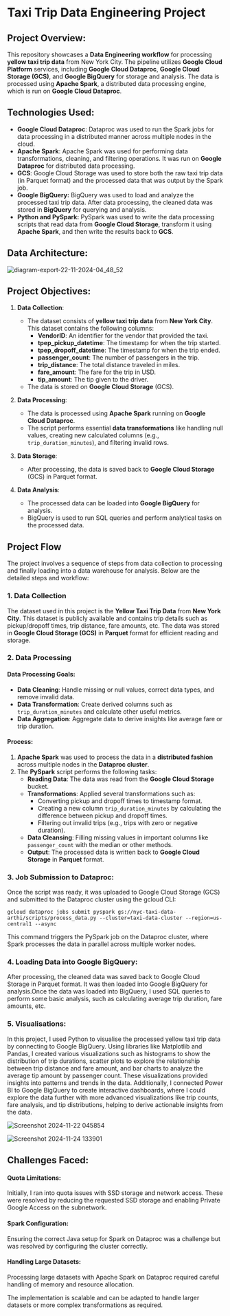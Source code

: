 # Taxi Trip Data Engineering Project


## Project Overview: ##

This repository showcases a **Data Engineering workflow** for processing **yellow taxi trip data** from New York City. The pipeline utilizes **Google Cloud Platform** services, including **Google Cloud Dataproc**, **Google Cloud Storage (GCS)**, and **Google BigQuery** for storage and analysis. The data is processed using **Apache Spark**, a distributed data processing engine, which is run on **Google Cloud Dataproc**.


## Technologies Used: ##

- **Google Cloud Dataproc**: Dataproc was used to run the Spark jobs for data processing in a distributed manner across multiple nodes in the cloud.
- **Apache Spark**: Apache Spark was used for performing data transformations, cleaning, and filtering operations. It was run on **Google Dataproc** for distributed data processing.
- **GCS**: Google Cloud Storage was used to store both the raw taxi trip data (in Parquet format) and the processed data that was output by the Spark job. 
- **Google BigQuery:** BigQuery was used to load and analyze the processed taxi trip data. After data processing, the cleaned data was stored in **BigQuery** for querying and analysis.
- **Python and PySpark:** PySpark was used to write the data processing scripts that read data from **Google Cloud Storage**, transform it using **Apache Spark**, and then write the results back to **GCS**.


## Data Architecture: ##


![diagram-export-22-11-2024-04_48_52](https://github.com/user-attachments/assets/7cbbd0e9-0214-4684-a636-d8679b13826c)


## Project Objectives: ## 

1. **Data Collection**:
   - The dataset consists of **yellow taxi trip data** from **New York City**. This dataset contains the following columns:
     - **VendorID**: An identifier for the vendor that provided the taxi.
     - **tpep_pickup_datetime**: The timestamp for when the trip started.
     - **tpep_dropoff_datetime**: The timestamp for when the trip ended.
     - **passenger_count**: The number of passengers in the trip.
     - **trip_distance**: The total distance traveled in miles.
     - **fare_amount**: The fare for the trip in USD.
     - **tip_amount**: The tip given to the driver.
   - The data is stored on **Google Cloud Storage** (GCS).

2. **Data Processing**:
   - The data is processed using **Apache Spark** running on **Google Cloud Dataproc**.
   - The script performs essential **data transformations** like handling null values, creating new calculated columns (e.g., `trip_duration_minutes`), and filtering invalid rows.

3. **Data Storage**:
   - After processing, the data is saved back to **Google Cloud Storage** (GCS) in Parquet format.

4. **Data Analysis**:
   - The processed data can be loaded into **Google BigQuery** for analysis.
   - BigQuery is used to run SQL queries and perform analytical tasks on the processed data.


## Project Flow

The project involves a sequence of steps from data collection to processing and finally loading into a data warehouse for analysis. Below are the detailed steps and workflow:

### **1. Data Collection**

The dataset used in this project is the **Yellow Taxi Trip Data** from **New York City**. This dataset is publicly available and contains trip details such as pickup/dropoff times, trip distance, fare amounts, etc. The data was stored in **Google Cloud Storage (GCS)** in **Parquet** format for efficient reading and storage.

### **2. Data Processing**

#### **Data Processing Goals**:
- **Data Cleaning**: Handle missing or null values, correct data types, and remove invalid data.
- **Data Transformation**: Create derived columns such as `trip_duration_minutes` and calculate other useful metrics.
- **Data Aggregation**: Aggregate data to derive insights like average fare or trip duration.

#### **Process**:
1. **Apache Spark** was used to process the data in a **distributed fashion** across multiple nodes in the **Dataproc cluster**.
2. The **PySpark** script performs the following tasks:
   - **Reading Data**: The data was read from the **Google Cloud Storage** bucket.
   - **Transformations**: Applied several transformations such as:
     - Converting pickup and dropoff times to timestamp format.
     - Creating a new column `trip_duration_minutes` by calculating the difference between pickup and dropoff times.
     - Filtering out invalid trips (e.g., trips with zero or negative duration).
   - **Data Cleansing**: Filling missing values in important columns like `passenger_count` with the median or other methods.
   - **Output**: The processed data is written back to **Google Cloud Storage** in **Parquet** format.


### **3. Job Submission to Dataproc:** <br>
Once the script was ready, it was uploaded to Google Cloud Storage (GCS) and submitted to the Dataproc cluster using the gcloud CLI:<br>

`gcloud dataproc jobs submit pyspark gs://nyc-taxi-data-arthi/scripts/process_data.py --cluster=taxi-data-cluster --region=us-central1 --async` <br>

This command triggers the PySpark job on the Dataproc cluster, where Spark processes the data in parallel across multiple worker nodes.

### **4. Loading Data into Google BigQuery:**
After processing, the cleaned data was saved back to Google Cloud Storage in Parquet format. It was then loaded into Google BigQuery for analysis.Once the data was loaded into BigQuery, I used SQL queries to perform some basic analysis, such as calculating average trip duration, fare amounts, etc.<br>

### **5. Visualisations:**

In this project, I used Python to visualise the processed yellow taxi trip data by connecting to Google BigQuery. Using libraries like Matplotlib and Pandas, I created various visualizations such as histograms to show the distribution of trip durations, scatter plots to explore the relationship between trip distance and fare amount, and bar charts to analyze the average tip amount by passenger count. These visualizations provided insights into patterns and trends in the data. Additionally, I connected Power BI to Google BigQuery to create interactive dashboards, where I could explore the data further with more advanced visualizations like trip counts, fare analysis, and tip distributions, helping to derive actionable insights from the data.<br>


![Screenshot 2024-11-22 045854](https://github.com/user-attachments/assets/aef8ad10-f712-4d48-95e4-bcfe140df13c)



![Screenshot 2024-11-24 133901](https://github.com/user-attachments/assets/34783ca5-e96b-43a8-9f98-924612b5086c)



## Challenges Faced: 
#### Quota Limitations:<br>
Initially, I ran into quota issues with SSD storage and network access. These were resolved by reducing the requested SSD storage and enabling Private Google Access on the subnetwork.
#### Spark Configuration:<br>
Ensuring the correct Java setup for Spark on Dataproc was a challenge but was resolved by configuring the cluster correctly.
#### Handling Large Datasets:<br>
Processing large datasets with Apache Spark on Dataproc required careful handling of memory and resource allocation.


The implementation is scalable and can be adapted to handle larger datasets or more complex transformations as required.

